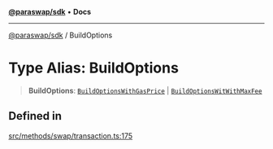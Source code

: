 [**@paraswap/sdk**](../README.md) • **Docs**

***

[@paraswap/sdk](../globals.md) / BuildOptions

# Type Alias: BuildOptions

> **BuildOptions**: [`BuildOptionsWithGasPrice`](BuildOptionsWithGasPrice.md) \| [`BuildOptionsWitWithMaxFee`](BuildOptionsWitWithMaxFee.md)

## Defined in

[src/methods/swap/transaction.ts:175](https://github.com/paraswap/paraswap-sdk/blob/master/src/methods/swap/transaction.ts#L175)
